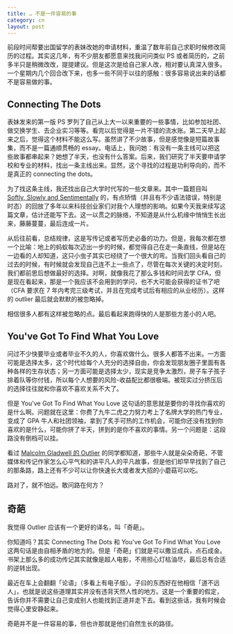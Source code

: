 ```yaml
---
title: … 不是一件容易的事
category: cn
layout: post
---
```


前段时间帮要出国留学的表妹改她的申请材料，重温了数年前自己求职时候修改简历的过程。其实这几年，有不少朋友都愿意来找我问问类似 PS 或者简历的，之前多半只是稍微改改，提提建议。但是这次是给自己家人改，相对要认真深入很多。一个星期内几个回合改下来，也多一些不同于以往的感触：很多容易说出来的话都不是容易做的事。

## Connecting The Dots

表妹发来的第一版 PS 罗列了自己从上大一以来重要的一些事情，比如参加社团、做交换学生、去企业实习等等。看完以后觉得是一片不错的流水账。第二天早上起来之后，觉得这个材料不能这么写。虽然讲了不少故事，但是感觉像是短篇故事集，而不是一篇通顺贯畅的 essay。电话上，我问她：有没有一条主线可以把这些故事都串起来？她想了半天，也没有什么答案。后来，我们研究了半天要申请学校和专业的材料，找出一条主线出来。显然，这个寻找的过程是功利导向的，而不是真正的 connecting the dots。

为了找这条主线，我还找出自己大学时代写的一些文章来。其中一篇题目叫 [Softly, Slowly and Sentimentally](http://neotalks.diandian.com/post/2006-11-29/15889538) 的，有点矫情（并且有不少语法错误，特别是时态）的回放了多年以来科技创业家们对我个人理想的影响。如果今天我来续写这篇文章，估计还能写下去。这一以贯之的脉络，不知道是从什么机缘中悄悄生长出来，藤藤蔓蔓，最后连成一片。

从后往前看，总结规律，这是写传记或者写历史必备的功力。但是，我每次都在想一个比喻：地上的蚂蚁每次迈出一步的时候，都觉得自己在走一条直线，但是站在一边看的人却知道，这只小虫子其实已经绕了一个很大的弯。当我们回头看自己的过去的时候，有时候就会发现自己连不上一些点了，尽管在每次关键的决定时刻，我们都前思后想做最好的选择。对啊，就像我花了那么多钱和时间去学 CFA，但是现在看起来，那是一个我应该不会用到的学问，也不大可能会获得的证书了吧（CFA 要求在 7 年内考完三级考试，并且在完成考试后有相应的从业经历）。这样的 outlier 最后就会默默的被忽略掉。

相信很多人都有这样被忽略的点。最后看起来跑得快的人是那些方差小的人吧。

## You've Got To Find What You Love

问过不少快要毕业或者毕业不久的人，你喜欢做什么。很多人都答不出来。一方面可能是选择太多，这个时代给每个人充分的选择自由，你会发现朋友圈子里面有各种各样的生存状态；另一方面可能是选择太少，现实是竞争太激烈，房子车子孩子排着队等你付钱，所以每个人想要的风险-收益配比都很极端。被现实过分挤压后的选择往往就和你喜欢不喜欢关系不大了。

但是 You've Got To Find What You Love 这句话的意思就是要你的寻找你喜欢的是什么啊。问题就在这里：你费了九牛二虎之力努力考上了名牌大学的热门专业，变成了 GPA 牛人和社团领袖，拿到了炙手可热的工作机会，可能你还没有找到你喜欢的是什么，可能你拼了半天，拼到的是你不喜欢的事情。另一个问题是：这段路没有倒档可以挂。

看过 [Malcolm Gladwell 的 Outlier](https://www.amazon.cn/mn/detailApp/ref=as_li_ss_til?asin=0316056286&tag=neozhang-23&camp=404&creative=2024&linkCode=am1&creativeASIN=0316056286&adid=04855M1XAHK7X3SDKP79&) 的同学都知道，那些牛人就是朵朵奇葩，不管媒体和传记作家怎么心平气和的讲平凡人的平凡故事，但是他们却早早找到了自己的那条路，路上还有不少可以让你快速长大或者发大招的小蘑菇可以吃。

路对了，就不怕远。敢问路在何方？

## 奇葩

我觉得 Outlier 应该有一个更好的译名，叫「奇葩」。

你知道吗？其实 Connecting The Dots 和 You've Got To Find What You Love 这两句话是由自相矛盾的地方的。但是「奇葩」们就是可以撒豆成兵，点石成金。书架上那么多的成功传记其实就像是超人电影，不用担心灯枯油尽，最后总有合适的逆转出现。

最近在车上会翻翻「论语」（多看上有电子版）。子曰的东西好在他相信「道不远人」，也就是说这些道理其实并没有违背天然人性的地方。这是一个重要的假定，告诉你并不需要让自己变成别人也能找到正道并走下去。看到这些话，我有时候会觉得心里安静起来。

奇葩并不是一件容易的事，但也许那就是他们自然生长的路径。